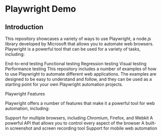 # Playwright Demo

## Introduction

This repository showcases a variety of ways to use Playwright, a node.js library developed by Microsoft that allows you to automate web browsers. Playwright is a powerful tool that can be used for a variety of tasks, including:

End-to-end testing
Functional testing
Regression testing
Visual testing
Performance testing
This repository includes a number of examples of how to use Playwright to automate different web applications. The examples are designed to be easy to understand and follow, and they can be used as a starting point for your own Playwright automation projects.

Playwright Features

Playwright offers a number of features that make it a powerful tool for web automation, including:

Support for multiple browsers, including Chromium, Firefox, and Webkit
A powerful API that allows you to control every aspect of the browser
A built-in screenshot and screen recording tool
Support for mobile web automation
